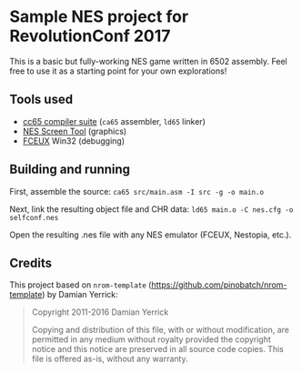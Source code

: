 # Sample NES project for RevolutionConf 2017

This is a basic but fully-working NES game written in 6502 assembly. Feel free to use it as a starting point for your own explorations!

## Tools used

- [cc65 compiler suite](http://cc65.github.io/cc65/) (`ca65` assembler, `ld65` linker)
- [NES Screen Tool](https://shiru.untergrund.net/software.shtml) (graphics)
- [FCEUX](http://www.fceux.com/web/download.html) Win32 (debugging)

## Building and running

First, assemble the source:
```ca65 src/main.asm -I src -g -o main.o```

Next, link the resulting object file and CHR data:
```ld65 main.o -C nes.cfg -o selfconf.nes```

Open the resulting .nes file with any NES emulator (FCEUX, Nestopia, etc.).

## Credits

This project based on `nrom-template` (https://github.com/pinobatch/nrom-template) by Damian Yerrick:

> Copyright 2011-2016 Damian Yerrick
>
> Copying and distribution of this file, with or without modification, are permitted in any medium without royalty provided the copyright notice and this notice are preserved in all source code copies. This file is offered as-is, without any warranty.
